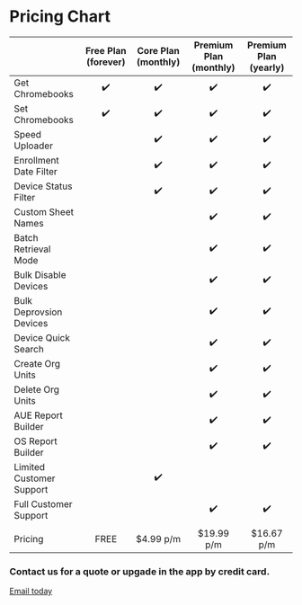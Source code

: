 # Pricing Chart <Badge text="it's worth it"/>


|                           | Free Plan (forever) | Core Plan (monthly) |  Premium Plan (monthly) | Premium Plan (yearly) |
|---------------------------|:-------------------:|:-------------------:|:-----------------------:|:---------------------:|
| Get Chromebooks           |  :heavy_check_mark: |  :heavy_check_mark: |    :heavy_check_mark:   |   :heavy_check_mark:  |
| Set Chromebooks           |  :heavy_check_mark: |  :heavy_check_mark: |    :heavy_check_mark:   |   :heavy_check_mark:  |
| Speed Uploader            |                     |  :heavy_check_mark: |    :heavy_check_mark:   |   :heavy_check_mark:  |
| Enrollment Date Filter    |                     |  :heavy_check_mark: |    :heavy_check_mark:   |   :heavy_check_mark:  |
| Device Status Filter      |                     |  :heavy_check_mark: |    :heavy_check_mark:   |   :heavy_check_mark:  |
| Custom Sheet Names        |                     |                     |    :heavy_check_mark:   |   :heavy_check_mark:  |
| Batch Retrieval Mode      |                     |                     |    :heavy_check_mark:   |   :heavy_check_mark:  |
| Bulk Disable Devices      |                     |                     |    :heavy_check_mark:   |   :heavy_check_mark:  |
| Bulk Deprovsion Devices   |                     |                     |    :heavy_check_mark:   |   :heavy_check_mark:  |
| Device Quick Search       |                     |                     |    :heavy_check_mark:   |   :heavy_check_mark:  |
| Create Org Units          |                     |                     |    :heavy_check_mark:   |   :heavy_check_mark:  |
| Delete Org Units          |                     |                     |    :heavy_check_mark:   |   :heavy_check_mark:  |
| AUE Report Builder        |                     |                     |    :heavy_check_mark:   |   :heavy_check_mark:  |
| OS Report Builder         |                     |                     |    :heavy_check_mark:   |   :heavy_check_mark:  |
| Limited Customer Support  |                     |  :heavy_check_mark: |                         |                       |
| Full Customer Support     |                     |                     |    :heavy_check_mark:   |   :heavy_check_mark:  |
|                           |                     |                     |                         |                       |
| Pricing                   |         FREE        |      $4.99 p/m      |        $19.99 p/m       |       $16.67 p/m      |


### Contact us for a quote or upgade in the app by credit card.

[Email today](mailto:justin@adminremix.com)
